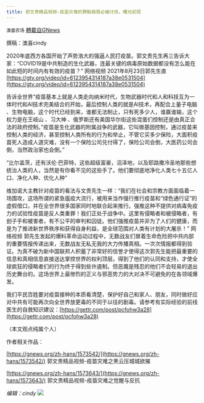 ```yaml
---
title: 郭文贵精品视频-疫苗灾难的罪魁祸首必被讨伐，曙光初现
---
```

`澳喜农场` [轉載自GNews](https://gnews.org/zh-hans/1573744/)

撰稿：澳喜cindy

2020年底西方各国开始了声势浩大的强逼人民打疫苗。郭文贵先生再三告诉大家：“COVID19是中共制造的生化武器，连最关键的病毒原始数据都没有怎么能在如此短的时间内有有效的疫苗？”
网络视频
2021年8月23日郭先生直 [https://gtv.org/video/id=6123954314187a38e0531504](https://gtv.org/video/id=6123954314187a38e0531504)

告诉全世界“疫苗基本上就是人类走向纳米时代，生物武器时代和人和科技互为一体时代和AI技术完美结合的开始，最后控制人类的就是AI技术，再配合上量子电脑 、生物电脑，这个时代已经到来，谁都无法制止，只有死多少人，谁赢谁输，这个权力是在王岐山 、习大神 、俄罗斯还有美国华尔街这些混蛋们控制还是由真正合法的政府控制。”疫苗是生化武器的附属战争的武器，它叫做基因控制，通过疫苗来控制人类的经济，甚至控制人类所有的行为和举止，不管它买多少保险，大面积疫苗死人造成人道灾难，没有一个保险公司兑付得了，保险公司会倒，大医药公司会倒，当然政治家也会倒。”

“比尔盖茨，还有沃伦·巴菲特，这些超级富豪，沼泽地，以及耶路撒冷圣地那些想统治人类的人，当然是有你看不见的这些手了。他们要彻底地净化人类七十五亿人口、净化人种、优化人种”

维加诺大主教针对疫苗的看法与文贵先生一样：“我们在社会和宗教方面面临着一场围攻，这场所谓的紧急瘟疫大流行，被用来当作强行推行疫苗和“绿色通行证”的虚假借口，并在全世界很多国家同时地联合起来推行。强推这种不提供对病毒免疫力的试验性疫苗是反人类重罪！我们正处于战争中。这里有侵略者和被侵略者，有刽子手和被害者，有不公平的审判和囚徒。他们强推疫苗并非为了人们的健康，而是为了推进新世界秩序和获得自身利益，是全球范围对人类有计划的大屠杀！”
网络视频
郭先生发起的爆料革命运动过程中，无数战友们冒着生命危险把中共内部的重要情报传递出来，无数战友无私无我的大力传播真相。一次次情报都得到验证。为真不破为新中国联邦人积蓄了非常好的信誉才使得这次郭先生能把最重要的信息和真相信息直接送达掌控世界的权利顶层。得到了他们的认同和支持，才使全球疯狂的侵略者们的行为终于得到些许遏制。但恶魔是残忍的他们不会轻易的退出历史舞台的。这场世界上最惨烈的正义与邪恶势力的大对决不可避免的在各领域爆发。

我们平民百姓要对疫苗接种的本质看清楚，保护好自己和家人、朋友，同时做好应对中共有可能再次向全世界放更毒的不同于以往的剧毒。请参考有实际经验的前线医生的自救知识建议：[https://gettr.com/post/pcfohw3a28](https://gettr.com/post/pcfohw3a28)

（本文观点纯属个人）

作者相关作品：

[https://gnews.org/zh-hans/1573542/](https://gnews.org/zh-hans/1573542/) 郭文贵精品视频-疫苗灾难之黑云压城城欲摧

[https://gnews.org/zh-hans/1573643/](https://gnews.org/zh-hans/1573643/) 郭文贵精品视频-疫苗灾难之觉醒与反抗

*编辑：cindy*
![](https://assets.gnews.org/wp-content/uploads/2021/10/澳喜图标2-1.jpg)
